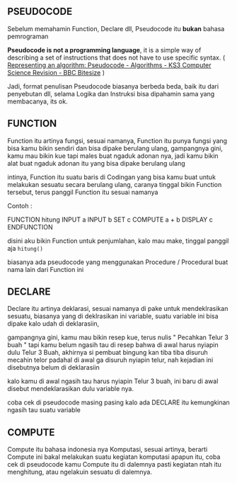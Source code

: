 ## **PSEUDOCODE**

Sebelum memahamin Function, Declare dll, Pseudocode itu **bukan** bahasa pemrograman

**Pseudocode is not a programming language**, it is a simple way of describing a set of instructions that does not have to use specific syntax. ( [Representing an algorithm: Pseudocode - Algorithms - KS3 Computer Science Revision - BBC Bitesize](https://www.bbc.co.uk/bitesize/guides/zpp49j6/revision/2) )

Jadi, format penulisan Pseudocode biasanya berbeda beda, baik itu dari penyebutan dll, selama Logika dan Instruksi bisa dipahamin sama yang membacanya, its ok.


## **FUNCTION**

Function itu artinya fungsi, sesuai namanya, Function itu punya fungsi yang bisa kamu bikin sendiri
dan bisa dipake berulang ulang, gampangnya gini, kamu mau bikin kue tapi males buat ngaduk adonan
nya, jadi kamu bikin alat buat ngaduk adonan itu yang bisa dipake berulang ulang

intinya, Function itu suatu baris di Codingan yang bisa kamu buat untuk melakukan sesuatu secara 
berulang ulang, caranya tinggal bikin Function tersebut, terus panggil Function itu sesuai namanya

Contoh : 

FUNCTION hitung
	INPUT a
	INPUT b
	SET c COMPUTE a + b
	DISPLAY c
ENDFUNCTION

disini aku bikin Function untuk penjumlahan, kalo mau make, tinggal panggil aja `hitung()`

biasanya ada pseudocode yang menggunakan Procedure / Procedural buat nama lain dari Function ini

## **DECLARE**

Declare itu artinya deklarasi, sesuai namanya di pake untuk mendeklrasikan sesuatu, biasanya yang
di deklrasikan ini variable, suatu variable ini bisa dipake kalo udah di deklarasiin, 

gampangnya gini, kamu mau bikin resep kue, terus nulis " Pecahkan Telur 3 buah " tapi kamu belum 
ngasih tau di resep bahwa di awal harus nyiapin dulu Telur 3 Buah, akhirnya si pembuat bingung kan
tiba tiba disuruh mecahin telor padahal di awal ga disuruh nyiapin telur, nah kejadian ini disebutnya 
belum di deklarasiin

kalo kamu di awal ngasih tau harus nyiapin Telur 3 buah, ini baru di awal disebut mendeklarasikan
dulu variable nya.

coba cek di pseudocode masing pasing kalo ada DECLARE itu kemungkinan ngasih tau suatu variable

## **COMPUTE**

Compute itu bahasa indonesia nya Komputasi, sesuai artinya, berarti Compute ini bakal melakukan
suatu kegiatan komputasi apapun itu, coba cek di pseudocode kamu Compute itu di dalemnya 
pasti kegiatan ntah itu menghitung, atau ngelakuin sesuatu di dalemnya.